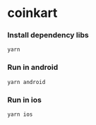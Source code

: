 # coinkart

### Install dependency libs
`yarn`

### Run in android
`yarn android`

### Run in ios
`yarn ios`